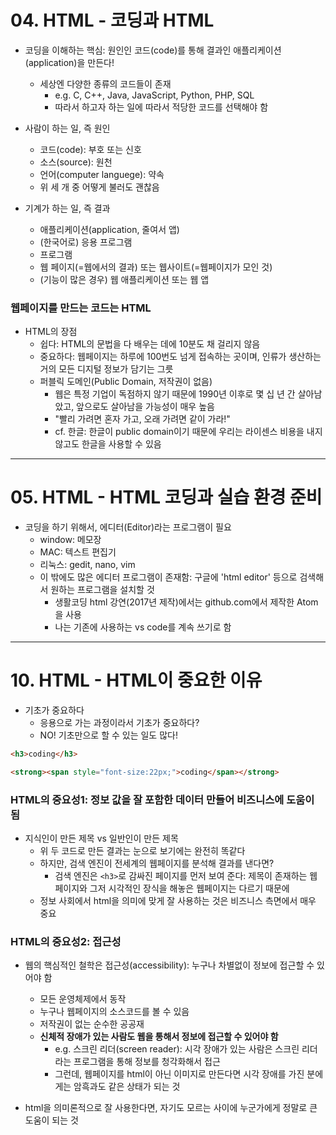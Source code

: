 # 04. HTML - 코딩과 HTML

- 코딩을 이해하는 핵심: 원인인 코드(code)를 통해 결과인 애플리케이션(application)을 만든다!
    - 세상엔 다양한 종류의 코드들이 존재
        - e.g. C, C++, Java, JavaScript, Python, PHP, SQL
        - 따라서 하고자 하는 일에 따라서 적당한 코드를 선택해야 함
    
- 사람이 하는 일, 즉 원인
    - 코드(code): 부호 또는 신호
    - 소스(source): 원천
    - 언어(computer languege): 약속
    - 위 세 개 중 어떻게 불러도 괜찮음

- 기계가 하는 일, 즉 결과
    - 애플리케이션(application, 줄여서 앱)
    - (한국어로) 응용 프로그램
    - 프로그램
    - 웹 페이지(=웹에서의 결과) 또는 웹사이트(=웹페이지가 모인 것)
    - (기능이 많은 경우) 웹 애플리케이션 또는 웹 앱

### 웹페이지를 만드는 코드는 HTML

- HTML의 장점
    - 쉽다: HTML의 문법을 다 배우는 데에 10분도 채 걸리지 않음
    - 중요하다: 웹페이지는 하루에 100번도 넘게 접속하는 곳이며, 인류가 생산하는 거의 모든 디지털 정보가 담기는 그릇
    - 퍼블릭 도메인(Public Domain, 저작권이 없음)
        - 웹은 특정 기업이 독점하지 않기 때문에 1990년 이후로 몇 십 년 간 살아남았고, 앞으로도 살아남을 가능성이 매우 높음
        - "빨리 가려면 혼자 가고, 오래 가려면 같이 가라!"
        - cf. 한글: 한글이 public domain이기 때문에 우리는 라이센스 비용을 내지 않고도 한글을 사용할 수 있음

---

# 05. HTML - HTML 코딩과 실습 환경 준비

- 코딩을 하기 위해서, 에디터(Editor)라는 프로그램이 필요
    - window: 메모장
    - MAC: 텍스트 편집기
    - 리눅스: gedit, nano, vim
    - 이 밖에도 많은 에디터 프로그램이 존재함: 구글에 'html editor' 등으로 검색해서 원하는 프로그램을 설치할 것
        - 생활코딩 html 강연(2017년 제작)에서는 github.com에서 제작한 Atom을 사용
        - 나는 기존에 사용하는 vs code를 계속 쓰기로 함

---

# 10. HTML - HTML이 중요한 이유

- 기초가 중요하다
    - 응용으로 가는 과정이라서 기초가 중요하다?
    - NO! 기초만으로 할 수 있는 일도 많다!


```html
<h3>coding</h3>
```

```html
<strong><span style="font-size:22px;">coding</span></strong>
```

### HTML의 중요성1: 정보 값을 잘 포함한 데이터 만들어 비즈니스에 도움이 됨

- 지식인이 만든 제목 vs 일반인이 만든 제목
    - 위 두 코드로 만든 결과는 눈으로 보기에는 완전히 똑같다
    - 하지만, 검색 엔진이 전세계의 웹페이지를 분석해 결과를 낸다면?
        - 검색 엔진은 `<h3>`로 감싸진 페이지를 먼저 보여 준다: 제목이 존재하는 웹페이지와 그저 시각적인 장식을 해놓은 웹페이지는 다르기 때문에
    - 정보 사회에서 html을 의미에 맞게 잘 사용하는 것은 비즈니스 측면에서 매우 중요

### HTML의 중요성2: 접근성

- 웹의 핵심적인 철학은 접근성(accessibility): 누구나 차별없이 정보에 접근할 수 있어야 함
    - 모든 운영체제에서 동작
    - 누구나 웹페이지의 소스코드를 볼 수 있음
    - 저작권이 없는 순수한 공공재
    - <strong>신체적 장애가 있는 사람도 웹을 통해서 정보에 접근할 수 있어야 함</strong>
        - e.g. 스크린 리더(screen reader): 시각 장애가 있는 사람은 스크린 리더라는 프로그램을 통해 정보를 청각화해서 접근
        - 그런데, 웹페이지를 html이 아닌 이미지로 만든다면 시각 장애를 가진 분에게는 암흑과도 같은 상태가 되는 것

- html을 의미론적으로 잘 사용한다면, 자기도 모르는 사이에 누군가에게 정말로 큰 도움이 되는 것
